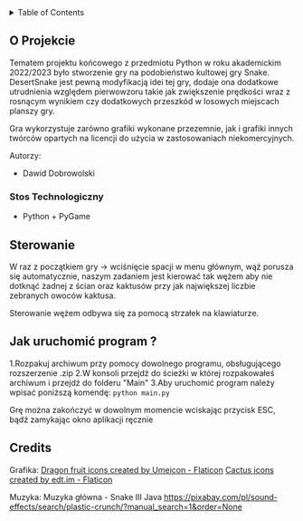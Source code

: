 <!-- TABLICA ZAWARTOŚCI -->
<details>
  <summary>Table of Contents</summary>
  <ol>
    <li>
      <a href="#about-the-project">O Projekcie</a>
      <ul>
        <li><a href="#built-with">Stos Technologiczny</a></li>
      </ul>
    </li>
    <li>
    <li><a href="#usage">Usage</a></li>
  </ol>
</details>



<!-- O PROJEKCIE -->
## O Projekcie

Tematem projektu końcowego z przedmiotu Python w roku akademickim 2022/2023 było stworzenie gry na podobieństwo kultowej gry Snake.
DesertSnake jest pewną modyfikacją idei tej gry, dodaje ona dodatkowe utrudnienia względem pierwowzoru takie jak zwiększenie prędkości wraz z rosnącym wynikiem czy dodatkowych przeszkód w losowych miejscach planszy gry.

Gra wykorzystuje zarówno grafiki wykonane przezemnie, jak i grafiki innych twórców opartych na licencji do użycia w zastosowaniach niekomercyjnych.

Autorzy:
* Dawid Dobrowolski

### Stos Technologiczny


* Python + PyGame


<!-- STEROWANIE -->
## Sterowanie

W raz z początkiem gry -> wciśnięcie spacji w menu głównym, wąż porusza się automatycznie, naszym zadaniem jest kierować tak wężem aby nie dotknąć żadnej z ścian oraz kaktusów przy jak największej liczbie zebranych owoców kaktusa.

Sterowanie wężem odbywa się za pomocą strzałek na klawiaturze.

<!-- JAK URUCHOMIĆ PROGRAM ? -->
## Jak uruchomić program ?

1.Rozpakuj archiwum przy pomocy dowolnego programu, obsługującego rozszerzenie .zip
2.W konsoli przejdź do ścieżki w której rozpakowałeś archiwum i przejdź do folderu "Main"
3.Aby uruchomić program należy wpisać poniższą komendę:
``
python main.py
``

Grę można zakończyć w dowolnym momencie wciskając przycisk ESC, bądź zamykając okno aplikacji ręcznie

## Credits
Grafika:
<a href="https://www.flaticon.com/free-icons/dragon-fruit" title="dragon fruit icons">Dragon fruit icons created by Umeicon - Flaticon</a>
<a href="https://www.flaticon.com/free-icons/cactus" title="cactus icons">Cactus icons created by edt.im - Flaticon</a>

Muzyka:
Muzyka główna - Snake III Java
https://pixabay.com/pl/sound-effects/search/plastic-crunch/?manual_search=1&order=None
